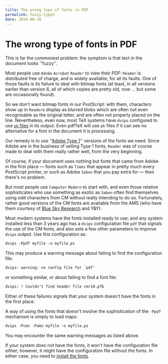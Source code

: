 ```yaml
---
title: The wrong type of fonts in PDF
permalink: fuzzy-type3
date: 2014-06-10
---
```

# The wrong type of fonts in PDF




This is far the commonest problem: the symptom is that text in the
document looks ''fuzzy''.


Most people use `Adobe` `Acrobat` `Reader`
to view their PDF: `Reader` is distributed free of
charge, and is widely available, for all its faults.  One of those
faults is its failure to deal with bitmap fonts (at least, in all
versions earlier than version&nbsp;6, all of which copies are pretty old,
now&nbsp;&hellip; but some are occasionally found).


So we don't want bitmap fonts in our PostScript: with them, characters show
up in `Reader`s display as blurred blobs which are often not
even recognisable as the original letter, and are often not properly placed
on the line.  Nevertheless, even now, most TeX systems have
`dvips` configured to use
[`pk` files](FAQ-pk.md) in its output.  Even
pdfTeX will use `pk` files if it can see no alternative for
a font in the document it is processing.


Our remedy is to use
''[Adobe Type&nbsp;1](FAQ-adobetypen.md)''
versions of the fonts we need.  Since Adobe are in the
business of selling Type&nbsp;1 fonts, `Reader` was of course made
to deal with them really rather well, from the very beginning.


Of course, if your document uses nothing but fonts that came from
Adobe in the first place&nbsp;&mdash; fonts such as `Times` that
appear in pretty much every PostScript printer, or such as Adobe
`Sabon` that you pay extra for&nbsp;&mdash; then there's no problem.


But most people use `Computer` `Modern` to start
with, and even those relative sophisticates who use something as
exotic as `Sabon` often find themselves using odd characters
from CM without really intending to do so.  Fortunately, rather
good versions of the CM fonts are available from the AMS
(who have them courtesy of 
[Blue Sky Research](FAQ-commercial.md) and Y&Y).


Most modern systems have the fonts installed ready to use; and any
system installed less than 3&nbsp;years ago has a `dvips`
configuration file `pdf` that signals the use of the
CM fonts, and also sets a few other parameters to improve
`dvips` output.  Use this configuration as:
```latex
dvips -Ppdf myfile -o myfile.ps
```
This may produce a warning message about failing to find the
configuration file:
```latex
dvips: warning: no config file for `pdf'
```
or something similar, or about failing to find a font file:
```latex
dvips: ! Couldn't find header file cmr10.pfb
```
Either of these failures signals that your
system doesn't have the fonts in the first place.


A way of using the fonts that doesn't involve the sophistication of
the `-Ppdf` mechanism is simply to load maps:
```latex
dvips -Pcmz -Pamz myfile -o myfile.ps
```
You may encounter the same warning messages as listed above.


If your system does not have the fonts, it won't have the
configuration file either; however, it might have the configuration
file without the fonts.  In either case, you need to
[install the fonts](FAQ-inst1cm.md).






